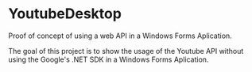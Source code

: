YoutubeDesktop
==============
Proof of concept of using a web API in a Windows Forms Aplication.

The goal of this project is to show the usage of the Youtube API without using the Google's .NET SDK in a Windows Forms Aplication.

